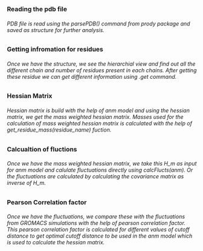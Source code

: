 ### Reading the pdb file
###### PDB file is read using the parsePDB() command from prody package and saved as structure for further analysis.

### Getting infromation for residues
###### Once we have the structure, we see the hierarchial view and find out all the different chain and number of residues present in each chains. After getting these residue we can get different information using .get<tab> command.

### Hessian Matrix
###### Hessian matrix is build with the help of anm model and using the hessian matrix, we get the mass weighted hessian matrix. Masses used for the calculation of mass weighted hessian matrix is calculated with the help of get_residue_mass(residue_name) fuction.

### Calcualtion of fluctions
###### Once we have the mass weighted hessian matrix, we take this H_m as input for anm model and calulate fluctuations directly using calcFlucts(anm). Or the fluctuations are calculated by calculating the covariance matrix as inverse of H_m. 

### Pearson Correlation factor
###### Once we have the fluctuations, we compare these with the fluctuations from GROMACS simulations with the help of pearson correlation factor. This pearson correlation factor is calculated for different values of cutoff distance to get optimal cutoff distance to be used in the anm model which is used to calculate the hessian matrix.
